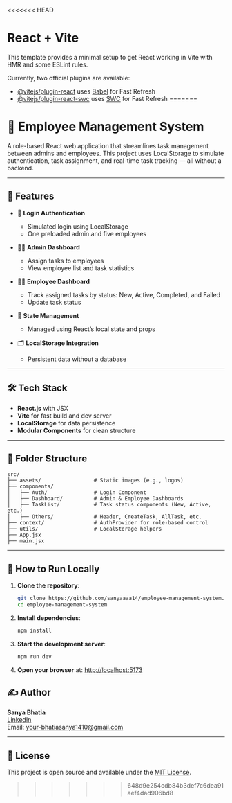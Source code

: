 <<<<<<< HEAD
# React + Vite

This template provides a minimal setup to get React working in Vite with HMR and some ESLint rules.

Currently, two official plugins are available:

- [@vitejs/plugin-react](https://github.com/vitejs/vite-plugin-react/blob/main/packages/plugin-react/README.md) uses [Babel](https://babeljs.io/) for Fast Refresh
- [@vitejs/plugin-react-swc](https://github.com/vitejs/vite-plugin-react-swc) uses [SWC](https://swc.rs/) for Fast Refresh
=======
# 💼 Employee Management System

A role-based React web application that streamlines task management between admins and employees. This project uses LocalStorage to simulate authentication, task assignment, and real-time task tracking — all without a backend.

---

## 🚀 Features

- 🔐 **Login Authentication**
  - Simulated login using LocalStorage
  - One preloaded admin and five employees

- 🧑‍💼 **Admin Dashboard**
  - Assign tasks to employees
  - View employee list and task statistics

- 👷‍♂️ **Employee Dashboard**
  - Track assigned tasks by status: New, Active, Completed, and Failed
  - Update task status

- 🧠 **State Management**
  - Managed using React’s local state and props

- 🗂️ **LocalStorage Integration**
  - Persistent data without a database

---

## 🛠️ Tech Stack

- **React.js** with JSX
- **Vite** for fast build and dev server
- **LocalStorage** for data persistence
- **Modular Components** for clean structure

---

## 📁 Folder Structure

```
src/
├── assets/                 # Static images (e.g., logos)
├── components/
│   ├── Auth/               # Login Component
│   ├── Dashboard/          # Admin & Employee Dashboards
│   ├── TaskList/           # Task status components (New, Active, etc.)
│   ├── Others/             # Header, CreateTask, AllTask, etc.
├── context/                # AuthProvider for role-based control
├── utils/                  # LocalStorage helpers
├── App.jsx
├── main.jsx
```

---

## 🧪 How to Run Locally

1. **Clone the repository**:
   ```bash
   git clone https://github.com/sanyaaaa14/employee-management-system.git
   cd employee-management-system
   ```

2. **Install dependencies**:
   ```bash
   npm install
   ```

3. **Start the development server**:
   ```bash
   npm run dev
   ```

4. **Open your browser** at:
   [http://localhost:5173](http://localhost:5173)



## ✍️ Author

**Sanya Bhatia**  
[LinkedIn](https://www.linkedin.com/in/sanyabhatia/)  
Email: your-bhatiasanya1410@gmail.com

---

## 📃 License

This project is open source and available under the [MIT License](LICENSE).
>>>>>>> 648d9e254cdb84b3def7c6dea91aef4dad906bd8
